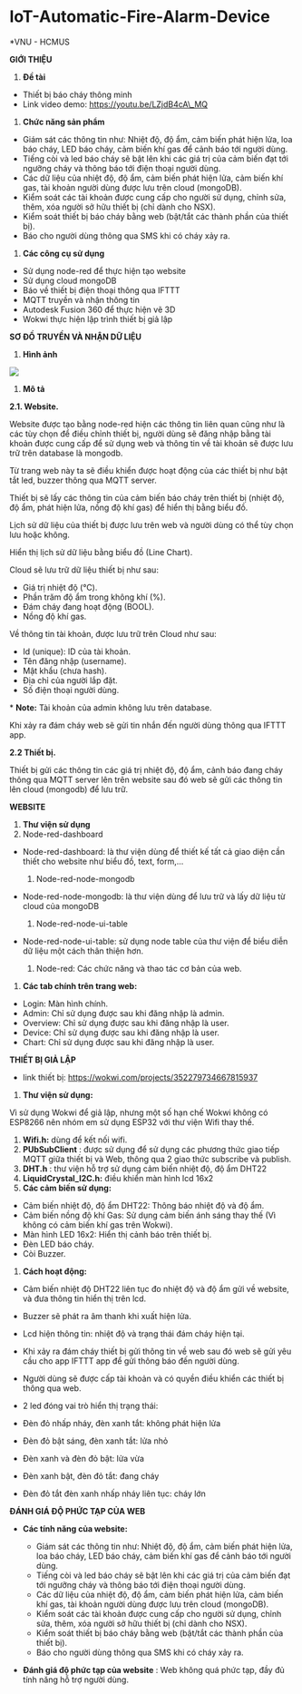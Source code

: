 # IoT-Automatic-Fire-Alarm-Device
*VNU - HCMUS

**GIỚI THIỆU**

1. **Đề tài**

- Thiết bị báo cháy thông minh
- Link video demo: https://youtu.be/LZjdB4cA\_MQ

1. **Chức năng sản phẩm**

- Giám sát các thông tin như: Nhiệt độ, độ ẩm, cảm biến phát hiện lửa, loa báo cháy, LED báo cháy, cảm biến khí gas để cảnh báo tới người dùng.
- Tiếng còi và led báo cháy sẽ bật lên khi các giá trị của cảm biến đạt tới ngưỡng cháy và thông báo tới điện thoại người dùng.
- Các dữ liệu của nhiệt độ, độ ẩm, cảm biến phát hiện lửa, cảm biến khí gas, tài khoản người dùng được lưu trên cloud (mongoDB).
- Kiểm soát các tài khoản được cung cấp cho người sử dụng, chỉnh sửa, thêm, xóa người sở hữu thiết bị (chỉ dành cho NSX).
- Kiểm soát thiết bị báo cháy bằng web (bật/tắt các thành phần của thiết bị).
- Báo cho người dùng thông qua SMS khi có cháy xảy ra.

1. **Các công cụ sử dụng**

- Sử dụng node-red để thực hiện tạo website
- Sử dụng cloud mongoDB
- Báo về thiết bị điện thoại thông qua IFTTT
- MQTT truyền và nhận thông tin
- Autodesk Fusion 360 để thực hiện vẽ 3D
- Wokwi thực hiện lập trình thiết bị giả lập

**SƠ ĐỒ TRUYỀN VÀ NHẬN DỮ LIỆU**

1. **Hình ảnh**

![](sodotruyennhan.jpg)

1. **Mô tả**

**2.1. Website.**

Website được tạo bằng node-red hiện các thông tin liên quan cũng như là các tùy chọn để điều chỉnh thiết bị, người dùng sẽ đăng nhập bằng tài khoản được cung cấp để sử dụng web và thông tin về tài khoản sẽ được lưu trữ trên database là mongodb.

Từ trang web này ta sẽ điều khiển được hoạt động của các thiết bị như bật tắt led, buzzer thông qua MQTT server.

Thiết bị sẽ lấy các thông tin của cảm biến báo cháy trên thiết bị (nhiệt độ, độ ẩm, phát hiện lửa, nồng độ khí gas) để hiển thị bằng biểu đồ.

Lịch sử dữ liệu của thiết bị được lưu trên web và người dùng có thể tùy chọn lưu hoặc không.

Hiển thị lịch sử dữ liệu bằng biểu đồ (Line Chart).

Cloud sẽ lưu trữ dữ liệu thiết bị như sau:

- Giá trị nhiệt độ (℃).
- Phần trăm độ ẩm trong không khí (%).
- Đám cháy đang hoạt động (BOOL).
- Nồng độ khí gas.

Về thông tin tài khoản, được lưu trữ trên Cloud như sau:

- Id (unique): ID của tài khoản.
- Tên đăng nhập (username).
- Mật khẩu (chưa hash).
- Địa chỉ của người lắp đặt.
- Số điện thoại người dùng.

\* **Note:** Tài khoản của admin không lưu trên database.

Khi xảy ra đám cháy web sẽ gửi tin nhắn đến người dùng thông qua IFTTT app.

**2.2 Thiết bị.**

Thiết bị gửi các thông tin các giá trị nhiệt độ, độ ẩm, cảnh báo đang cháy thông qua MQTT server lên trên website sau đó web sẽ gửi các thông tin lên cloud (mongodb) để lưu trữ.

**WEBSITE**

1. **Thư viện sử dụng**
  1. Node-red-dashboard

- Node-red-dashboard: là thư viện dùng để thiết kế tất cả giao diện cần thiết cho website như biểu đồ, text, form,...

  1. Node-red-node-mongodb

- Node-red-node-mongodb: là thư viện dùng để lưu trữ và lấy dữ liệu từ cloud của mongoDB

  1. Node-red-node-ui-table

- Node-red-node-ui-table: sử dụng node table của thư viện để biểu diễn dữ liệu một cách thân thiện hơn.

  1. Node-red: Các chức năng và thao tác cơ bản của web.
1. **Các tab chính trên trang web:**

- Login: Màn hình chính.
- Admin: Chỉ sử dụng được sau khi đăng nhập là admin.
- Overview: Chỉ sử dụng được sau khi đăng nhập là user.
- Device: Chỉ sử dụng được sau khi đăng nhập là user.
- Chart: Chỉ sử dụng được sau khi đăng nhập là user.

**THIẾT BỊ GIẢ LẬP**

- link thiết bị: https://wokwi.com/projects/352279734667815937

1. **Thư viện sử dụng:**

Vì sử dụng Wokwi để giả lập, nhưng một số hạn chế Wokwi không có ESP8266 nên nhóm em sử dụng ESP32 với thư viện Wifi thay thế.

  1. **Wifi.h:** dùng để kết nối wifi.
  2. **PUbSubClient** : được sử dụng để sử dụng các phương thức giao tiếp MQTT giữa thiết bị và Web, thông qua 2 giao thức subscribe và publish.
  3. **DHT.h** : thư viện hỗ trợ sử dụng cảm biến nhiệt độ, độ ẩm DHT22
  4. **LiquidCrystal\_I2C.h:** điều khiển màn hình lcd 16x2
1. **Các cảm biến sử dụng:**

- Cảm biến nhiệt độ, độ ẩm DHT22: Thông báo nhiệt độ và độ ẩm.
- Cảm biến nồng độ khí Gas: Sử dụng cảm biến ánh sáng thay thế (Vì không có cảm biến khí gas trên Wokwi).
- Màn hình LED 16x2: Hiển thị cảnh báo trên thiết bị.
- Đèn LED báo cháy.
- Còi Buzzer.

1. **Cách hoạt động:**

- Cảm biến nhiệt độ DHT22 liên tục đo nhiệt độ và độ ẩm gửi về website, và đưa thông tin hiển thị trên lcd.
- Buzzer sẽ phát ra âm thanh khi xuất hiện lửa.
- Lcd hiện thông tin: nhiệt độ và trạng thái đám cháy hiện tại.
- Khi xảy ra đám cháy thiết bị gửi thông tin về web sau đó web sẽ gửi yêu cầu cho app IFTTT app để gửi thông báo đến người dùng.
- Người dùng sẽ được cấp tài khoản và có quyền điều khiển các thiết bị thông qua web.
- 2 led đóng vai trò hiển thị trạng thái:

- Đèn đỏ nhấp nháy, đèn xanh tắt: không phát hiện lửa
- Đèn đỏ bật sáng, đèn xanh tắt: lửa nhỏ
- Đèn xanh và đèn đỏ bật: lửa vừa
- Đèn xanh bật, đèn đỏ tắt: đang cháy
- Đèn đỏ tắt đèn xanh nhấp nháy liên tục: cháy lớn

**ĐÁNH GIÁ ĐỘ PHỨC TẠP CỦA WEB**

- **Các tính năng của website:**
  - Giám sát các thông tin như: Nhiệt độ, độ ẩm, cảm biến phát hiện lửa, loa báo cháy, LED báo cháy, cảm biến khí gas để cảnh báo tới người dùng.
  - Tiếng còi và led báo cháy sẽ bật lên khi các giá trị của cảm biến đạt tới ngưỡng cháy và thông báo tới điện thoại người dùng.
  - Các dữ liệu của nhiệt độ, độ ẩm, cảm biến phát hiện lửa, cảm biến khí gas, tài khoản người dùng được lưu trên cloud (mongoDB).
  - Kiểm soát các tài khoản được cung cấp cho người sử dụng, chỉnh sửa, thêm, xóa người sở hữu thiết bị (chỉ dành cho NSX).
  - Kiểm soát thiết bị báo cháy bằng web (bật/tắt các thành phần của thiết bị).
  - Báo cho người dùng thông qua SMS khi có cháy xảy ra.

- **Đánh giá độ phức tạp của website** : Web không quá phức tạp, đầy đủ tính năng hỗ trợ người dùng.

